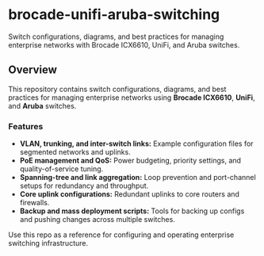 # brocade-unifi-aruba-switching
Switch configurations, diagrams, and best practices for managing enterprise networks with Brocade ICX6610, UniFi, and Aruba switches.

## Overview

This repository contains switch configurations, diagrams, and best practices for managing enterprise networks using **Brocade ICX6610**, **UniFi**, and **Aruba** switches.

### Features

- **VLAN, trunking, and inter-switch links:** Example configuration files for segmented networks and uplinks.
- **PoE management and QoS:** Power budgeting, priority settings, and quality-of-service tuning.
- **Spanning-tree and link aggregation:** Loop prevention and port-channel setups for redundancy and throughput.
- **Core uplink configurations:** Redundant uplinks to core routers and firewalls.
- **Backup and mass deployment scripts:** Tools for backing up configs and pushing changes across multiple switches.

Use this repo as a reference for configuring and operating enterprise switching infrastructure.
